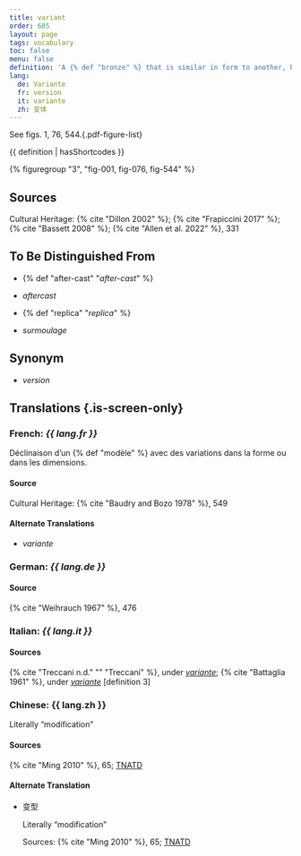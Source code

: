 ```yaml
---
title: variant
order: 685
layout: page
tags: vocabulary
toc: false
menu: false
definition: 'A {% def "bronze" %} that is similar in form to another, but with some differences due to one having been {% def "cast (v.)" "cast" %} from an altered or adapted wax {% def "model" %}, or from an entirely new model. Artists can make variants of their own work, for example, by adjusting the positions of limbs between casts, or variants may be the result of others imitating the artist’s work.'
lang:
  de: Variante
  fr: version
  it: variante
  zh: 变体
---
```


See figs. 1, 76, 544.{.pdf-figure-list}

{{ definition | hasShortcodes }}

{% figuregroup "3", "fig-001, fig-076, fig-544" %}

## Sources

Cultural Heritage: {% cite "Dillon 2002" %}; {% cite "Frapiccini 2017" %}; {% cite "Bassett 2008" %}; {% cite "Allen et al. 2022" %}, 331

## To Be Distinguished From

- {% def "after-cast" "*after-cast*" %}

- *aftercast*

- {% def "replica" "*replica*" %}

- *surmoulage*

## Synonym

- *version*

## Translations {.is-screen-only}

<div class="accordion">

### **French**: *{{ lang.fr }}*

Déclinaison d’un {% def "modèle" %} avec des variations dans la forme ou dans les dimensions.

#### Source

Cultural Heritage: {% cite "Baudry and Bozo 1978" %}, 549

#### Alternate Translations

- *variante*

### **German**: *{{ lang.de }}*

#### Source

{% cite "Weihrauch 1967" %}, 476

### **Italian**: *{{ lang.it }}*

#### Sources

{% cite "Treccani n.d." "" "Treccani" %}, under [*variante*](http://www.treccani.it/vocabolario/variante1/); {% cite "Battaglia 1961" %}, under [*variante*](http://www.gdli.it/pdf_viewer/Scripts/pdf.js/web/viewer.asp?file=/PDF/GDLI21/GDLI_21_ocr_680.pdf&parola=variante) [definition 3]

### **Chinese**: <span lang="zh">{{ lang.zh }}</span>

Literally “modification"

#### Sources

{% cite "Ming 2010" %}, 65; [TNATD](https://terms.naer.edu.tw/detail/1092446/?index=4)

#### Alternate Translation

- <span lang="zh">变型</span>

    Literally “modification”

    Sources: {% cite "Ming 2010" %}, 65; [TNATD](https://terms.naer.edu.tw/detail/2795748/?index=10)

</div>
